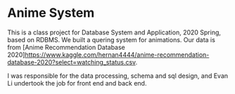# Anime System
This is a class project for Database System and Application, 2020 Spring, based on RDBMS. We built a quering system for animations. Our data is from [Anime Recommendation Database 2020]https://www.kaggle.com/hernan4444/anime-recommendation-database-2020?select=watching_status.csv.

I was responsible for the data processing, schema and sql design, and Evan Li undertook the job for front end and back end.
